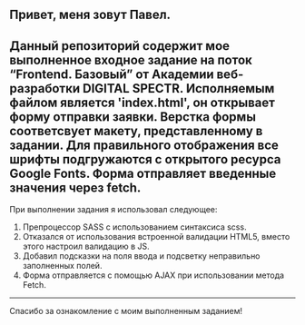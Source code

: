 Привет, меня зовут Павел.
---
Данный репозиторий содержит мое выполненное входное задание на поток “Frontend. Базовый” от Академии веб-разработки DIGITAL SPECTR.
Исполняемым файлом является 'index.html', он открывает форму отправки заявки.
Верстка формы соответсвует макету, представленному в задании.
Для правильного отображения все шрифты подгружаются с открытого ресурса Google Fonts.
Форма отправляет введенные значения через fetch.
---
При выполнении задания я использовал следующее:
1. Препроцессор SASS c использованием синтаксиса scss.
2. Отказался от использования встроенной валидации HTML5, вместо этого настроил валидацию в JS.
3. Добавил подсказки на поля ввода и подсветку неправильно заполненных полей.
4. Форма отправляется с помощью AJAX при использовании метода Fetch.
---
Спасибо за ознакомление с моим выполненным заданием!
